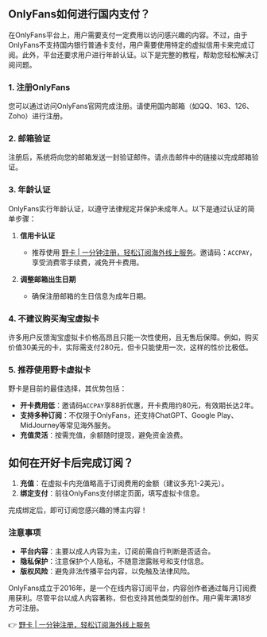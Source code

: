 ## OnlyFans如何进行国内支付？

在OnlyFans平台上，用户需要支付一定费用以访问感兴趣的内容。不过，由于OnlyFans不支持国内银行普通卡支付，用户需要使用特定的虚拟信用卡来完成订阅。此外，平台还要求用户进行年龄认证。以下是完整的教程，帮助您轻松解决订阅问题。

### 1. 注册OnlyFans

您可以通过访问OnlyFans官网完成注册。请使用国内邮箱（如QQ、163、126、Zoho）进行注册。

### 2. 邮箱验证

注册后，系统将向您的邮箱发送一封验证邮件。请点击邮件中的链接以完成邮箱验证。

### 3. 年龄认证

OnlyFans实行年龄认证，以遵守法律规定并保护未成年人。以下是通过认证的简单步骤：

1. **信用卡认证**
   - 推荐使用 [野卡 | 一分钟注册，轻松订阅海外线上服务](https://bit.ly/bewildcard)。邀请码：`ACCPAY`，享受消费零手续费，减免开卡费用。

2. **调整邮箱出生日期**
   - 确保注册邮箱的生日信息为成年日期。

### 4. 不建议购买淘宝虚拟卡

许多用户反馈淘宝虚拟卡价格高昂且只能一次性使用，且无售后保障。例如，购买价值30美元的卡，实际需支付280元，但卡只能使用一次，这样的性价比极低。

### 5. 推荐使用野卡虚拟卡

野卡是目前的最佳选择，其优势包括：

- **开卡费用低**：邀请码`ACCPAY`享88折优惠，开卡费用约80元，有效期长达2年。
- **支持多种订阅**：不仅限于OnlyFans，还支持ChatGPT、Google Play、MidJourney等常见海外服务。
- **充值灵活**：按需充值，余额随时提现，避免资金浪费。

## 如何在开好卡后完成订阅？

1. **充值**：在虚拟卡内充值略高于订阅费用的金额（建议多充1-2美元）。
2. **绑定支付**：前往OnlyFans支付绑定页面，填写虚拟卡信息。

完成绑定后，即可订阅您感兴趣的博主内容！

### 注意事项

- **平台内容**：主要以成人内容为主，订阅前需自行判断是否适合。
- **隐私保护**：注意保护个人隐私，不随意泄露账号和支付信息。
- **版权风险**：避免非法传播平台内容，以免触及法律风险。

OnlyFans成立于2016年，是一个在线内容订阅平台，内容创作者通过每月订阅费用获利。尽管平台以成人内容著称，但也支持其他类型的创作。用户需年满18岁方可注册。

👉 [野卡 | 一分钟注册，轻松订阅海外线上服务](https://bit.ly/bewildcard)